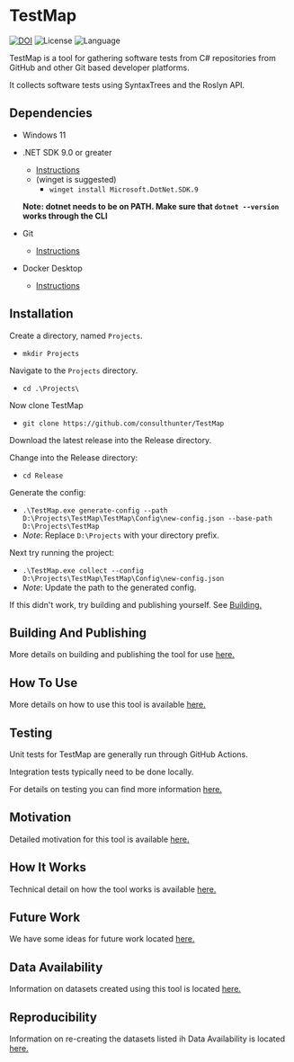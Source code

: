 ﻿
# TestMap
[![DOI](https://zenodo.org/badge/DOI/10.5281/zenodo.14262975.svg)](https://doi.org/10.5281/zenodo.14262975)
![License](https://img.shields.io/badge/License-MIT-yellow.svg)
![Language](https://img.shields.io/badge/Language-CSharp-blue.svg)



TestMap is a tool for gathering software tests from C# repositories from GitHub and other Git based developer platforms.

It collects software tests using SyntaxTrees and the Roslyn API.
## Dependencies

- Windows 11
- .NET SDK 9.0 or greater
  - [Instructions](https://dotnet.microsoft.com/en-us/download/dotnet/8.0)
  - (winget is suggested)
      - ```winget install Microsoft.DotNet.SDK.9```

  __Note: dotnet needs to be on PATH. Make sure that ```dotnet --version``` works through the CLI__

- Git
  - [Instructions](https://git-scm.com/downloads/win)
- Docker Desktop
  - [Instructions](https://docs.docker.com/get-started/introduction/get-docker-desktop/)


## Installation

Create a directory, named ```Projects```.
- ```mkdir Projects```

Navigate to the ```Projects``` directory.
- ```cd .\Projects\```

Now clone TestMap
- ```git clone https://github.com/consulthunter/TestMap```

Download the latest release into the Release directory.

Change into the Release directory:
- ```cd Release```

Generate the config:
- ```.\TestMap.exe generate-config --path D:\Projects\TestMap\TestMap\Config\new-config.json --base-path D:\Projects\TestMap```
- _Note_: Replace ```D:\Projects``` with your directory prefix.

Next try running the project:
- ```.\TestMap.exe collect --config D:\Projects\TestMap\TestMap\Config\new-config.json```
- _Note_: Update the path to the generated config.

If this didn't work, try building and publishing yourself. See [Building.](#building-and-publishing)

## Building And Publishing

More details on building and publishing the tool for use [here.](./Docs/BUILDING-PUBLISHING.md)

## How To Use

More details on how to use this tool is available [here.](./Docs/HOW-TO-USE.md)

## Testing

Unit tests for TestMap are generally run through GitHub Actions.

Integration tests typically need to be done locally.

For details on testing you can find more information [here.](./Docs/TESTING.md)

## Motivation

Detailed motivation for this tool is available [here.](./Docs/MOTIVATION.md)

## How It Works

Technical detail on how the tool works is available [here.](./Docs/HOW-IT-WORKS.md)

## Future Work

We have some ideas for future work located [here.](./Docs/FUTURE-WORK.md)

## Data Availability

Information on datasets created using this tool is located [here.](./Docs/DATA-AVAILABILITY.md)

## Reproducibility

Information on re-creating the datasets listed ih Data Availability is located [here.](./Docs/REPRODUCIBILITY.md)